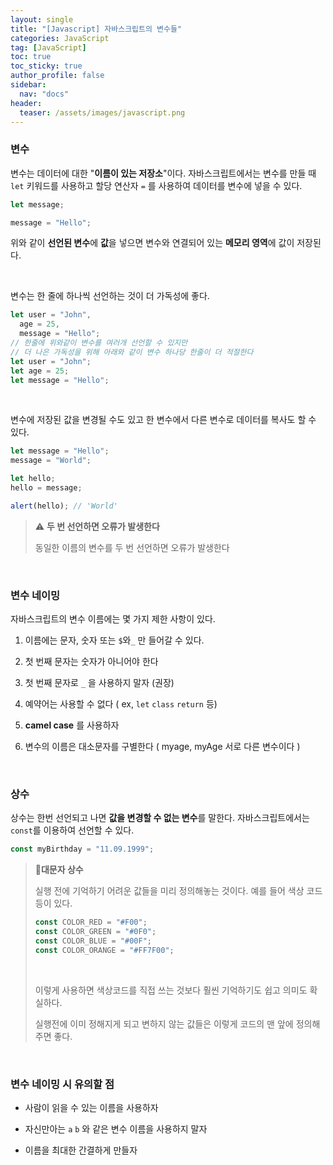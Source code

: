 ```yaml
---
layout: single
title: "[Javascript] 자바스크립트의 변수들"
categories: JavaScript
tag: [JavaScript]
toc: true
toc_sticky: true
author_profile: false
sidebar:
  nav: "docs"
header:
  teaser: /assets/images/javascript.png
---
```


### 변수

변수는 데이터에 대한 "**이름이 있는 저장소**"이다. 자바스크립트에서는 변수를 만들 때 `let` 키워드를 사용하고 할당 연산자 `=` 를 사용하여 데이터를 변수에 넣을 수 있다.

```javascript
let message;

message = "Hello";
```

위와 같이 **선언된 변수**에 **값**을 넣으면 변수와 연결되어 있는 **메모리 영역**에 값이 저장된다.

<br>

변수는 한 줄에 하나씩 선언하는 것이 더 가독성에 좋다.

```javascript
let user = "John",
  age = 25,
  message = "Hello";
// 한줄에 위와같이 변수를 여러개 선언할 수 있지만
// 더 나은 가독성을 위해 아래와 같이 변수 하나당 한줄이 더 적절한다
let user = "John";
let age = 25;
let message = "Hello";
```

<br>

변수에 저장된 값을 변경될 수도 있고 한 변수에서 다른 변수로 데이터를 복사도 할 수 있다.

```javascript
let message = "Hello";
message = "World";

let hello;
hello = message;

alert(hello); // 'World'
```

> :warning: **두 번 선언하면 오류가 발생한다**
>
> 동일한 이름의 변수를 두 번 선언하면 오류가 발생한다

<br>

### 변수 네이밍

자바스크립트의 변수 이름에는 몇 가지 제한 사항이 있다.

1. 이름에는 문자, 숫자 또는 `$`와`_` 만 들어갈 수 있다.

2. 첫 번째 문자는 숫자가 아니어야 한다

3. 첫 번째 문자로 `_` 을 사용하지 말자 (권장)

4. 예약어는 사용할 수 없다 ( ex, `let` `class` `return` 등)

5. **camel case** 를 사용하자

6. 변수의 이름은 대소문자를 구별한다 ( myage, myAge 서로 다른 변수이다 )

<br>

### 상수

상수는 한번 선언되고 나면 **값을 변경할 수 없는 변수**를 말한다. 자바스크립트에서는 `const`를 이용하여 선언할 수 있다.

```js
const myBirthday = "11.09.1999";
```

> :memo:**대문자 상수**
>
> 실행 전에 기억하기 어려운 값들을 미리 정의해놓는 것이다. 예를 들어 색상 코드 등이 있다.
>
> ```js
> const COLOR_RED = "#F00";
> const COLOR_GREEN = "#0F0";
> const COLOR_BLUE = "#00F";
> const COLOR_ORANGE = "#FF7F00";
> ```
>
> <br>
>
> 이렇게 사용하면 색상코드를 직접 쓰는 것보다 훨씬 기억하기도 쉽고 의미도 확실하다.
>
> 실행전에 이미 정해지게 되고 변하지 않는 값들은 이렇게 코드의 맨 앞에 정의해주면 좋다.

<br>

### 변수 네이밍 시 유의할 점

- 사람이 읽을 수 있는 이름을 사용하자

- 자신만아는 `a` `b` 와 같은 변수 이름을 사용하지 말자

- 이름을 최대한 간결하게 만들자
